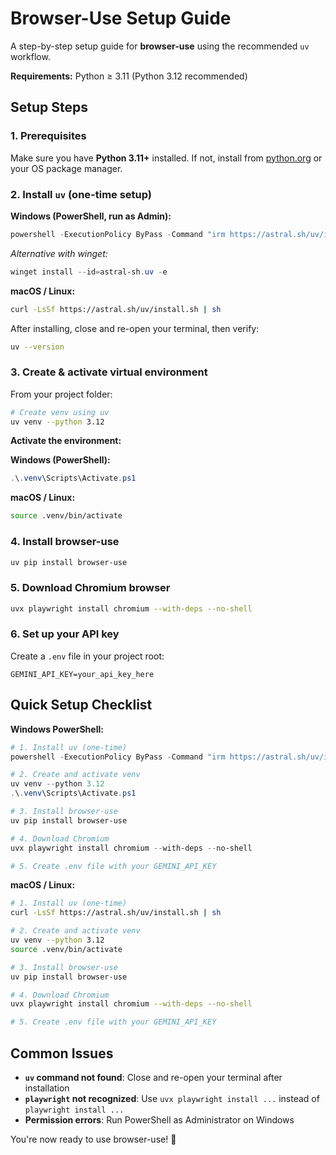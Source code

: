 # Browser-Use Setup Guide

A step-by-step setup guide for **browser-use** using the recommended `uv` workflow.

**Requirements:** Python ≥ 3.11 (Python 3.12 recommended)

## Setup Steps

### 1. Prerequisites

Make sure you have **Python 3.11+** installed. If not, install from [python.org](https://python.org) or your OS package manager.

### 2. Install `uv` (one-time setup)

**Windows (PowerShell, run as Admin):**
```powershell
powershell -ExecutionPolicy ByPass -Command "irm https://astral.sh/uv/install.ps1 | iex"
```

*Alternative with winget:*
```powershell
winget install --id=astral-sh.uv -e
```

**macOS / Linux:**
```bash
curl -LsSf https://astral.sh/uv/install.sh | sh
```

After installing, close and re-open your terminal, then verify:
```bash
uv --version
```

### 3. Create & activate virtual environment

From your project folder:
```bash
# Create venv using uv
uv venv --python 3.12
```

**Activate the environment:**

**Windows (PowerShell):**
```powershell
.\.venv\Scripts\Activate.ps1
```

**macOS / Linux:**
```bash
source .venv/bin/activate
```

### 4. Install browser-use

```bash
uv pip install browser-use
```

### 5. Download Chromium browser

```bash
uvx playwright install chromium --with-deps --no-shell
```

### 6. Set up your API key

Create a `.env` file in your project root:
```
GEMINI_API_KEY=your_api_key_here
```

## Quick Setup Checklist

**Windows PowerShell:**
```powershell
# 1. Install uv (one-time)
powershell -ExecutionPolicy ByPass -Command "irm https://astral.sh/uv/install.ps1 | iex"

# 2. Create and activate venv
uv venv --python 3.12
.\.venv\Scripts\Activate.ps1

# 3. Install browser-use
uv pip install browser-use

# 4. Download Chromium
uvx playwright install chromium --with-deps --no-shell

# 5. Create .env file with your GEMINI_API_KEY
```

**macOS / Linux:**
```bash
# 1. Install uv (one-time)
curl -LsSf https://astral.sh/uv/install.sh | sh

# 2. Create and activate venv
uv venv --python 3.12
source .venv/bin/activate

# 3. Install browser-use
uv pip install browser-use

# 4. Download Chromium
uvx playwright install chromium --with-deps --no-shell

# 5. Create .env file with your GEMINI_API_KEY
```

## Common Issues

- **`uv` command not found**: Close and re-open your terminal after installation
- **`playwright` not recognized**: Use `uvx playwright install ...` instead of `playwright install ...`
- **Permission errors**: Run PowerShell as Administrator on Windows

You're now ready to use browser-use! 🎉